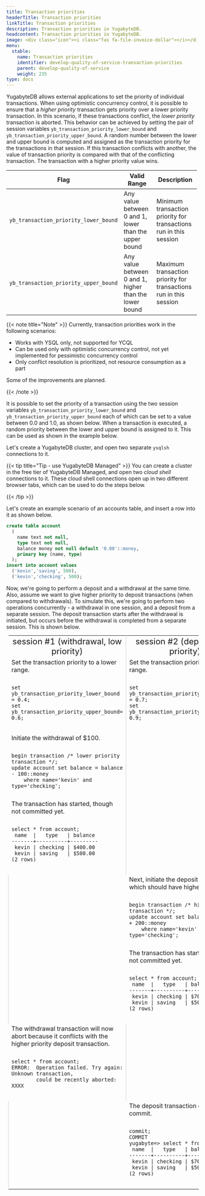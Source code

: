 ```yaml
---
title: Transaction priorities
headerTitle: Transaction priorities
linkTitle: Transaction priorities
description: Transaction priorities in YugabyteDB.
headcontent: Transaction priorities in YugabyteDB.
image: <div class="icon"><i class="fas fa-file-invoice-dollar"></i></div>
menu:
  stable:
    name: Transaction priorities
    identifier: develop-quality-of-service-transaction-priorities
    parent: develop-quality-of-service
    weight: 235
type: docs
---
```


YugabyteDB allows external applications to set the priority of individual transactions. When using optimistic concurrency control, it is possible to ensure that a *higher priority* transaction gets priority over a lower priority transaction. In this scenario, if these transactions conflict, the *lower priority* transaction is aborted. This behavior can be achieved by setting the pair of session variables `yb_transaction_priority_lower_bound` and `yb_transaction_priority_upper_bound`. A random number between the lower and upper bound is computed and assigned as the transaction priority for the transactions in that session. If this transaction conflicts with another, the value of transaction priority is compared with that of the conflicting transaction. The transaction with a higher priority value wins.

| Flag | Valid Range | Description |
| --- | --- | --- |
| `yb_transaction_priority_lower_bound` | Any value between 0 and 1, lower than the upper bound | Minimum transaction priority for transactions run in this session |
| `yb_transaction_priority_upper_bound` | Any value between 0 and 1, higher than the lower bound | Maximum transaction priority for transactions run in this session |


{{< note title="Note" >}}
Currently, transaction priorities work in the following scenarios:
* Works with YSQL only, not supported for YCQL
* Can be used only with optimistic concurrency control, not yet implemented for pessimistic concurrency control
* Only conflict resolution is prioritized, not resource consumption as a part

Some of the improvements are planned.

{{< /note >}}

It is possible to set the priority of a transaction using the two session variables `yb_transaction_priority_lower_bound` and `yb_transaction_priority_upper_bound` each of which can be set to a value between 0.0 and 1.0, as shown below. When a transaction is executed, a random priority between the lower and upper bound is assigned to it. This can be used as shown in the example below.

Let's create a YugabyteDB cluster, and open two separate `ysqlsh` connections to it.

{{< tip title="Tip - use YugabyteDB Managed" >}}
You can create a cluster in the free tier of YugabyteDB Managed, and open two *cloud shell* connections to it. These cloud shell connections open up in two different browser tabs, which can be used to do the steps below.

{{< /tip >}}

Let's create an example scenario of an accounts table, and insert a row into it as shown below.
```sql
create table account
  (
    name text not null,
    type text not null,
    balance money not null default '0.00'::money,
    primary key (name, type)
  );
insert into account values
  ('kevin','saving', 500),
  ('kevin','checking', 500);
```

Now, we're going to perform a deposit and a withdrawal at the same time. Also, assume we want to give higher priority to deposit transactions (when compared to withdrawals). To simulate this, we're going to perform two operations concurrently - a withdrawal in one session, and a deposit from a separate session. The deposit transaction starts after the withdrawal is initiated, but occurs before the withdrawal is completed from a separate session. This is shown below.


<table style="margin:0 5px;">
  <tr>
   <td style="text-align:center;"><span style="font-size: 22px;">session #1 (withdrawal, low priority)</span></td>
   <td style="text-align:center; border-left:1px solid rgba(158,159,165,0.5);"><span style="font-size: 22px;">session #2 (deposit, high priority)</span></td>
  </tr>

  <tr>
    <td style="width:50%;">
    Set the transaction priority to a lower range.
    <pre><code style="padding: 0 10px;">
set yb_transaction_priority_lower_bound = 0.4;
set yb_transaction_priority_upper_bound= 0.6;
    </code></pre>
    </td>
    <td style="width:50%; border-left:1px solid rgba(158,159,165,0.5);">
    Set the transaction priority to a higher range.
    <pre><code style="padding: 0 10px;">
set yb_transaction_priority_lower_bound = 0.7;
set yb_transaction_priority_upper_bound= 0.9;
    </code></pre>
    </td>
  </tr>

  <tr>
    <td style="width:50%;">
    Initiate the withdrawal of $100.
    <pre><code style="padding: 0 10px;">
begin transaction /* lower priority transaction */;
update account set balance = balance - 100::money
    where name='kevin' and type='checking';
    </code></pre>
    The transaction has started, though not committed yet.
    <pre><code style="padding: 0 10px;">
select * from account;
 name  |   type   | balance
-------+----------+---------
 kevin | checking | $400.00
 kevin | saving   | $500.00
(2 rows)
    </code></pre>
    </td>
    <td style="width:50%; border-left:1px solid rgba(158,159,165,0.5);">
    </td>
  </tr>

  <tr>
    <td style="width:50%; border-left:1px solid rgba(158,159,165,0.5);">
    </td>
    <td style="width:50%;">
    Next, initiate the deposit of $200, which should have higher priority.
    <pre><code style="padding: 0 10px;">
begin transaction /* high priority transaction */;
update account set balance = balance + 200::money
    where name='kevin' and type='checking';
    </code></pre>
    The transaction has started, though not committed yet.
    <pre><code style="padding: 0 10px;">
select * from account;
 name  |   type   | balance
-------+----------+---------
 kevin | checking | $700.00
 kevin | saving   | $500.00
(2 rows)
    </code></pre>
    </td>
  </tr>

  <tr>
    <td style="width:50%;">
    The withdrawal transaction will now abort because it conflicts with the higher priority deposit transaction.
    <pre><code style="padding: 0 10px;">
select * from account;
ERROR:  Operation failed. Try again: Unknown transaction,
        could be recently aborted: XXXX
    </code></pre>
    </td>
    <td style="width:50%; border-left:1px solid rgba(158,159,165,0.5);">
    </td>
  </tr>

  <tr>
    <td style="width:50%; border-left:1px solid rgba(158,159,165,0.5);">
    </td>
    <td style="width:50%;">
    The deposit transaction can now commit.
    <pre><code style="padding: 0 10px;">
commit;
COMMIT
yugabyte=> select * from account;
 name  |   type   | balance
-------+----------+---------
 kevin | checking | $700.00
 kevin | saving   | $500.00
(2 rows)
    </code></pre>
    </td>
  </tr>

</table>
